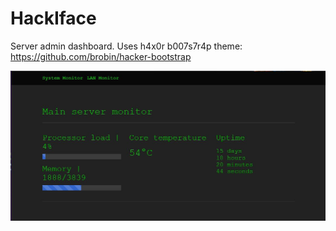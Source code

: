 # HackIface
Server admin dashboard. 
Uses h4x0r b007s7r4p theme:
https://github.com/brobin/hacker-bootstrap

![Screenshot](docs/screenshot.jpg)